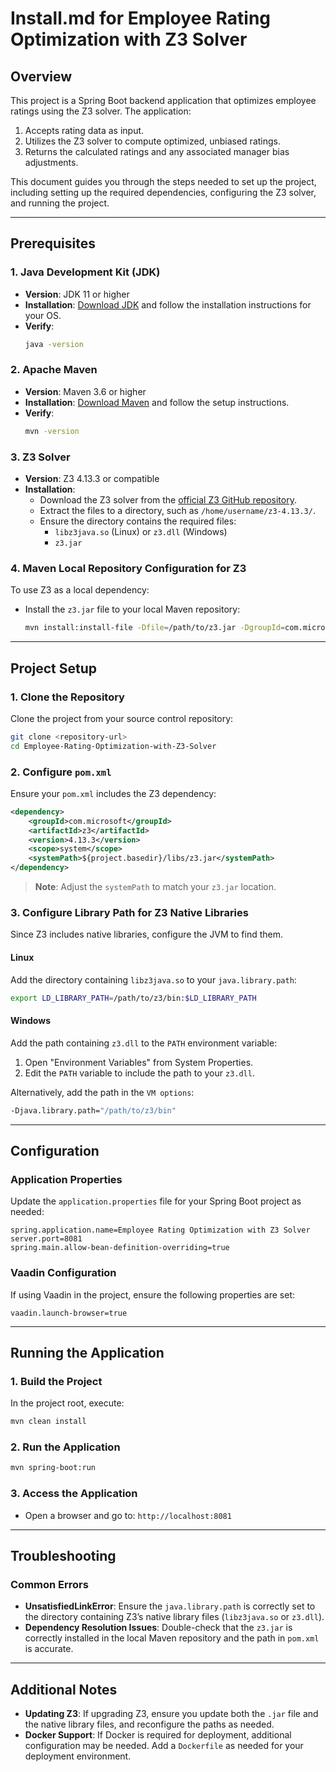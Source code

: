 # Install.md for Employee Rating Optimization with Z3 Solver

## Overview

This project is a Spring Boot backend application that optimizes employee ratings using the Z3 solver. The application:
1. Accepts rating data as input.
2. Utilizes the Z3 solver to compute optimized, unbiased ratings.
3. Returns the calculated ratings and any associated manager bias adjustments.

This document guides you through the steps needed to set up the project, including setting up the required dependencies, configuring the Z3 solver, and running the project.

---

## Prerequisites

### 1. Java Development Kit (JDK)
- **Version**: JDK 11 or higher
- **Installation**: [Download JDK](https://www.oracle.com/java/technologies/javase-jdk11-downloads.html) and follow the installation instructions for your OS.
- **Verify**:
  ```bash
  java -version
  ```

### 2. Apache Maven
- **Version**: Maven 3.6 or higher
- **Installation**: [Download Maven](https://maven.apache.org/download.cgi) and follow the setup instructions.
- **Verify**:
  ```bash
  mvn -version
  ```

### 3. Z3 Solver
- **Version**: Z3 4.13.3 or compatible
- **Installation**:
  - Download the Z3 solver from the [official Z3 GitHub repository](https://github.com/Z3Prover/z3/releases).
  - Extract the files to a directory, such as `/home/username/z3-4.13.3/`.
  - Ensure the directory contains the required files:
    - `libz3java.so` (Linux) or `z3.dll` (Windows)
    - `z3.jar`

### 4. Maven Local Repository Configuration for Z3
  To use Z3 as a local dependency:
  - Install the `z3.jar` file to your local Maven repository:
    ```bash
    mvn install:install-file -Dfile=/path/to/z3.jar -DgroupId=com.microsoft -DartifactId=z3 -Dversion=4.13.3 -Dpackaging=jar
    ```

---

## Project Setup

### 1. Clone the Repository
Clone the project from your source control repository:
```bash
git clone <repository-url>
cd Employee-Rating-Optimization-with-Z3-Solver
```

### 2. Configure `pom.xml`
Ensure your `pom.xml` includes the Z3 dependency:
```xml
<dependency>
    <groupId>com.microsoft</groupId>
    <artifactId>z3</artifactId>
    <version>4.13.3</version>
    <scope>system</scope>
    <systemPath>${project.basedir}/libs/z3.jar</systemPath>
</dependency>
```
> **Note**: Adjust the `systemPath` to match your `z3.jar` location.

### 3. Configure Library Path for Z3 Native Libraries

Since Z3 includes native libraries, configure the JVM to find them.

#### Linux
Add the directory containing `libz3java.so` to your `java.library.path`:
```bash
export LD_LIBRARY_PATH=/path/to/z3/bin:$LD_LIBRARY_PATH
```

#### Windows
Add the path containing `z3.dll` to the `PATH` environment variable:
1. Open "Environment Variables" from System Properties.
2. Edit the `PATH` variable to include the path to your `z3.dll`.

Alternatively, add the path in the `VM options`:
```bash
-Djava.library.path="/path/to/z3/bin"
```

---

## Configuration

### Application Properties
Update the `application.properties` file for your Spring Boot project as needed:
```properties
spring.application.name=Employee Rating Optimization with Z3 Solver
server.port=8081
spring.main.allow-bean-definition-overriding=true
```

### Vaadin Configuration
If using Vaadin in the project, ensure the following properties are set:
```properties
vaadin.launch-browser=true
```

---

## Running the Application

### 1. Build the Project
In the project root, execute:
```bash
mvn clean install
```

### 2. Run the Application
```bash
mvn spring-boot:run
```

### 3. Access the Application
- Open a browser and go to: `http://localhost:8081`

---

## Troubleshooting

### Common Errors

- **UnsatisfiedLinkError**: Ensure the `java.library.path` is correctly set to the directory containing Z3’s native library files (`libz3java.so` or `z3.dll`).
- **Dependency Resolution Issues**: Double-check that the `z3.jar` is correctly installed in the local Maven repository and the path in `pom.xml` is accurate.
  
---

## Additional Notes

- **Updating Z3**: If upgrading Z3, ensure you update both the `.jar` file and the native library files, and reconfigure the paths as needed.
- **Docker Support**: If Docker is required for deployment, additional configuration may be needed. Add a `Dockerfile` as needed for your deployment environment.
